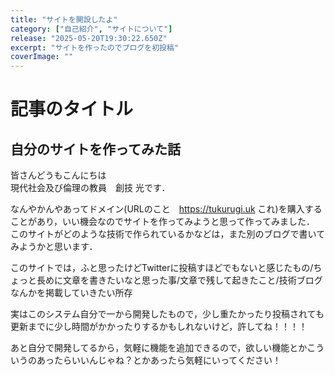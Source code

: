 ```yaml
---
title: "サイトを開設したよ"
category: ["自己紹介", "サイトについて"]
release: "2025-05-20T19:30:22.650Z"
excerpt: "サイトを作ったのでブログを初投稿"
coverImage: ""
---
```


# 記事のタイトル

## 自分のサイトを作ってみた話
皆さんどうもこんにちは  
現代社会及び倫理の教員　創技 光です．

なんやかんやあってドメイン(URLのこと　https://tukurugi.uk  これ)を購入することがあり，いい機会なのでサイトを作ってみようと思って作ってみました．  
このサイトがどのような技術で作られているかなどは，また別のブログで書いてみようかと思います．

このサイトでは，ふと思ったけどTwitterに投稿すほどでもないと感じたもの/ちょっと長めに文章を書きたいなと思った事/文章で残して起きたこと/技術ブログ なんかを掲載していきたい所存

実はこのシステム自分で一から開発したもので，少し重たかったり投稿されても更新までに少し時間がかかったりするかもしれないけど，許してね！！！！


あと自分で開発してるから，気軽に機能を追加できるので，欲しい機能とかこういうのあったらいいんじゃね？とかあったら気軽にいってください！